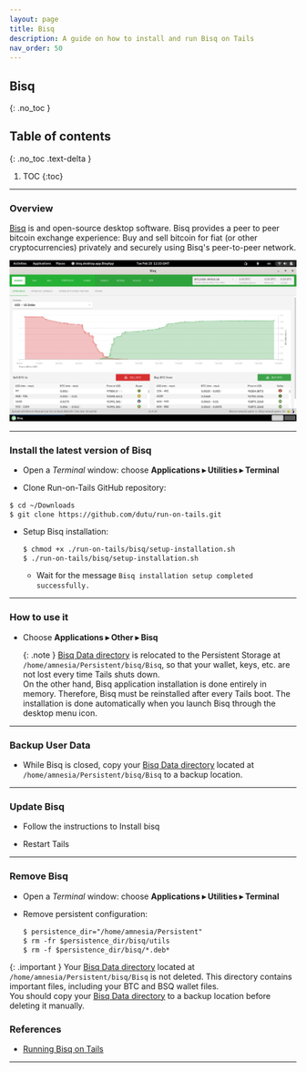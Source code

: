 ```yaml
---
layout: page
title: Bisq
description: A guide on how to install and run Bisq on Tails
nav_order: 50
---
```


## Bisq
{: .no_toc }

## Table of contents
{: .no_toc .text-delta }

1. TOC
{:toc}

---
### Overview

[Bisq] is and open-source desktop software. Bisq provides a peer to peer bitcoin exchange experience: Buy and sell bitcoin for fiat (or other cryptocurrencies) privately and securely using Bisq's peer-to-peer network.

![bisq.png](bisq.png)


---
### Install the latest version of Bisq

* Open a _Terminal_ window:  choose **Applications ▸ Utilities ▸ Terminal**


* Clone Run-on-Tails GitHub repository:
```shell
$ cd ~/Downloads
$ git clone https://github.com/dutu/run-on-tails.git
```


* Setup Bisq installation:
  ```shell
  $ chmod +x ./run-on-tails/bisq/setup-installation.sh 
  $ ./run-on-tails/bisq/setup-installation.sh 
  ```
  * Wait for the message `Bisq installation setup completed successfully.`


---
### How to use it

* Choose **Applications ▸ Other ▸ Bisq**

  {: .note }
  [Bisq Data directory] is relocated to the Persistent Storage at `/home/amnesia/Persistent/bisq/Bisq`, so that your wallet, keys, etc. are not lost every time Tails shuts down.  
  On the other hand, Bisq application installation is done entirely in memory. Therefore, Bisq must be reinstalled after every Tails boot.
  The installation is done automatically when you launch Bisq through the desktop menu icon.


---
### Backup User Data

* While Bisq is closed, copy your [Bisq Data directory] located at `/home/amnesia/Persistent/bisq/Bisq` to a backup location.


---
### Update Bisq

* Follow the instructions to Install bisq

* Restart Tails 


---
### Remove Bisq

* Open a _Terminal_ window:  choose **Applications ▸ Utilities ▸ Terminal**


* Remove persistent configuration:
  ```shell
  $ persistence_dir="/home/amnesia/Persistent"
  $ rm -fr $persistence_dir/bisq/utils
  $ rm -f $persistence_dir/bisq/*.deb*
  ```

{: .important }
Your [Bisq Data directory] located at `/home/amnesia/Persistent/bisq/Bisq` is not deleted.
This directory contains important files, including your BTC and BSQ wallet files.  
You should copy your [Bisq Data directory] to a backup location before deleting it manually. 

### References

* [Running Bisq on Tails]

---
[Bisq]: https://bisq.network/
[Bisq Data directory]: https://bisq.wiki/Data_directory
[Running Bisq on Tails]: https://bisq.wiki/Running_Bisq_on_Tails
